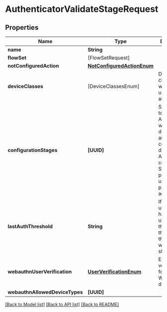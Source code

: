 # AuthenticatorValidateStageRequest

## Properties
Name | Type | Description | Notes
------------ | ------------- | ------------- | -------------
**name** | **String** |  | 
**flowSet** | [FlowSetRequest] |  | [optional] 
**notConfiguredAction** | [**NotConfiguredActionEnum**](NotConfiguredActionEnum.md) |  | [optional] 
**deviceClasses** | [DeviceClassesEnum] | Device classes which can be used to authenticate | [optional] 
**configurationStages** | **[UUID]** | Stages used to configure Authenticator when user doesn&#39;t have any compatible devices. After this configuration Stage passes, the user is not prompted again. | [optional] 
**lastAuthThreshold** | **String** | If any of the user&#39;s device has been used within this threshold, this stage will be skipped | [optional] 
**webauthnUserVerification** | [**UserVerificationEnum**](UserVerificationEnum.md) | Enforce user verification for WebAuthn devices. | [optional] 
**webauthnAllowedDeviceTypes** | **[UUID]** |  | [optional] 

[[Back to Model list]](../README.md#documentation-for-models) [[Back to API list]](../README.md#documentation-for-api-endpoints) [[Back to README]](../README.md)


